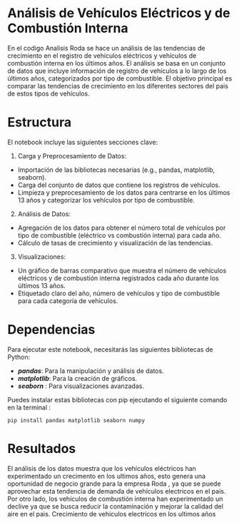 # Análisis de Vehículos Eléctricos y de Combustión Interna

En el codigo Analisis Roda se hace  un análisis de las tendencias de crecimiento en el registro de vehículos eléctricos y vehículos de combustión interna en los últimos años. El análisis se basa en un conjunto de datos que incluye información de registro de vehículos a lo largo de los últimos años, categorizados por tipo de combustible. El objetivo principal es comparar las tendencias de crecimiento en los diferentes sectores del pais de estos tipos de vehículos.

# Estructura
El notebook incluye las siguientes secciones clave:

1. Carga y Preprocesamiento de Datos:

* Importación de las bibliotecas necesarias (e.g., pandas, matplotlib, seaborn).
* Carga del conjunto de datos que contiene los registros de vehículos.
* Limpieza y preprocesamiento de los datos para centrarse en los últimos 13 años y categorizar los vehículos por tipo de combustible.

2. Análisis de Datos:

* Agregación de los datos para obtener el número total de vehículos por tipo de combustible (eléctrico vs combustión interna) para cada año.
* Cálculo de tasas de crecimiento y visualización de las tendencias.

3. Visualizaciones:

* Un gráfico de barras comparativo que muestra el número de vehículos eléctricos y de combustión interna registrados cada año durante los últimos 13 años.
* Etiquetado claro del año, número de vehículos y tipo de combustible para cada categoría de vehículos.



# Dependencias

Para ejecutar este notebook, necesitarás las siguientes bibliotecas de Python:

* **_pandas_**: Para la manipulación y análisis de datos.
* **_matplotlib_**: Para la creación de gráficos.
* **_seaborn_** : Para visualizaciones avanzadas.

Puedes instalar estas bibliotecas con pip ejecutando el siguiente comando en la terminal :

```
pip install pandas matplotlib seaborn numpy 
```

# Resultados

El análisis de los datos muestra que los vehículos eléctricos han experimentado un crecimento en los ultimos años, esto genera una oportunidad de negocio grande para la empresa Roda , ya que se puede aprovechar esta tendencia de demanda de vehículos electricos en el pais. Por otro lado, los vehículos de combustión interna han experimentado un declive ya que se  busca reducir la contaminación y mejorar la calidad del aire en el pais. 
Crecimiento de vehiculos electricos en los ultimos años
